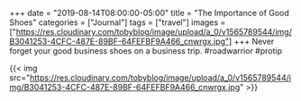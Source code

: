 +++
date = "2019-08-14T08:00:00-05:00"
title = "The Importance of Good Shoes"
categories = ["Journal"]
tags = ["travel"]
images = ["https://res.cloudinary.com/tobyblog/image/upload/a_0/v1565789544/img/B3041253-4CFC-487E-89BF-64FEFBF9A466_cnwrgx.jpg"]
+++
Never forget your good business shoes on a business trip. #roadwarrior #protip

{{< img src="https://res.cloudinary.com/tobyblog/image/upload/a_0/v1565789544/img/B3041253-4CFC-487E-89BF-64FEFBF9A466_cnwrgx.jpg" >}}
